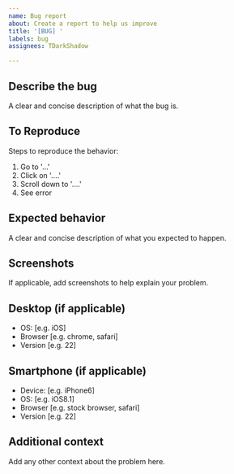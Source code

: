 ```yaml
---
name: Bug report
about: Create a report to help us improve
title: '[BUG] '
labels: bug
assignees: TDarkShadow

---
```


## Describe the bug

A clear and concise description of what the bug is.

## To Reproduce

Steps to reproduce the behavior:
1. Go to '...'
2. Click on '....'
3. Scroll down to '....'
4. See error

## Expected behavior

A clear and concise description of what you expected to happen.

## Screenshots

If applicable, add screenshots to help explain your problem.

## Desktop (if applicable)

- OS: [e.g. iOS]
- Browser [e.g. chrome, safari]
- Version [e.g. 22]

## Smartphone (if applicable)

- Device: [e.g. iPhone6]
- OS: [e.g. iOS8.1]
- Browser [e.g. stock browser, safari]
- Version [e.g. 22]

## Additional context

Add any other context about the problem here.